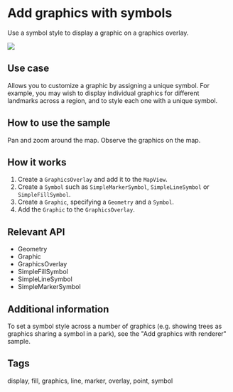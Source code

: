 # Add graphics with symbols

Use a symbol style to display a graphic on a graphics overlay.

![](screenshot.png)

## Use case

Allows you to customize a graphic by assigning a unique symbol. For example, you may wish to display individual graphics for different landmarks across a region, and to style each one with a unique symbol.  

## How to use the sample

Pan and zoom around the map. Observe the graphics on the map.

## How it works

1. Create a `GraphicsOverlay` and add it to the `MapView`.
2. Create a `Symbol` such as `SimpleMarkerSymbol`, `SimpleLineSymbol` or `SimpleFillSymbol`.
3. Create a `Graphic`, specifying a `Geometry` and a `Symbol`.
4. Add the `Graphic` to the `GraphicsOverlay`.

## Relevant API

* Geometry
* Graphic
* GraphicsOverlay
* SimpleFillSymbol
* SimpleLineSymbol
* SimpleMarkerSymbol

## Additional information

To set a symbol style across a number of graphics (e.g. showing trees as graphics sharing a symbol in a park), see the "Add graphics with renderer" sample.

## Tags

display, fill, graphics, line, marker, overlay, point, symbol
